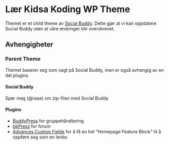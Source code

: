 Lær Kidsa Koding WP Theme
============

Themet er et child theme av [Social Buddy](http://themeforest.net/item/social-buddy-wordpress-buddypress-theme/3691122). Dette gjør at vi kan oppdatere Social Buddy uten at våre endringer blir overskrevet.


Avhengigheter
-------

### Parent Theme
Themet baserer seg som sagt på Social Buddy, men er også avhengig av en del plugins.

#### Social Buddy
Spør meg (@raae) om zip-filen med Social Buddy

#### Plugins
* [BuddyPress](http://buddypress.org/) for gruppehåndtering
* [bbPress](http://bbpress.org/) for forum
* [Advances Custom Fields](http://www.advancedcustomfields.com/) for å få en hel "Homepage Feature Block" til å oppføre seg som en lenke.
